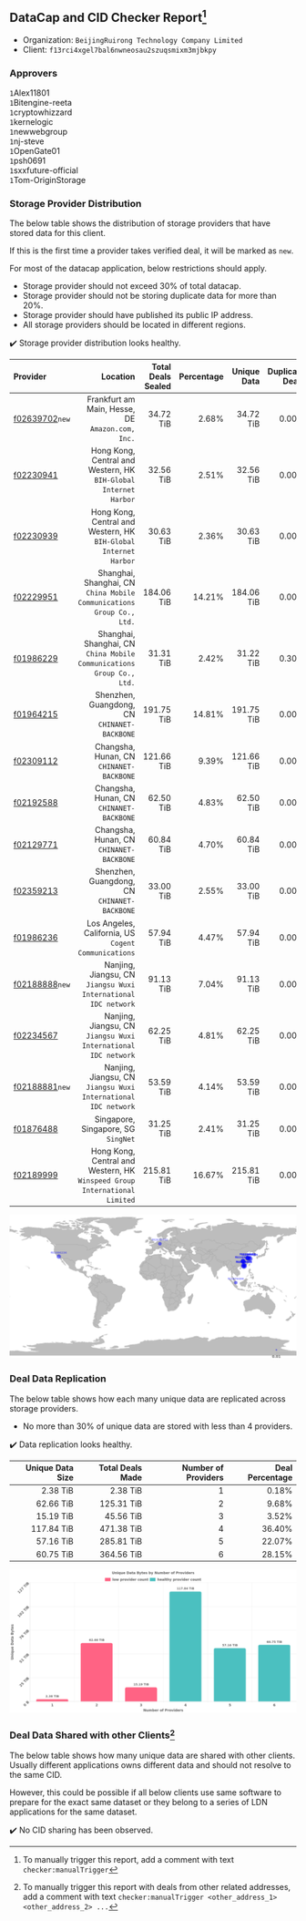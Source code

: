 ## DataCap and CID Checker Report[^1]
 - Organization: `BeijingRuirong Technology Company Limited`
 - Client: `f13rci4xgel7bal6nwneosau2szuqsmixm3mjbkpy`
### Approvers
`1`Alex11801<br/>`1`Bitengine-reeta<br/>`1`cryptowhizzard<br/>`1`kernelogic<br/>`1`newwebgroup<br/>`1`nj-steve<br/>`1`OpenGate01<br/>`1`psh0691<br/>`1`sxxfuture-official<br/>`1`Tom-OriginStorage

### Storage Provider Distribution
The below table shows the distribution of storage providers that have stored data for this client.

If this is the first time a provider takes verified deal, it will be marked as `new`.

For most of the datacap application, below restrictions should apply.
 - Storage provider should not exceed 30% of total datacap.
 - Storage provider should not be storing duplicate data for more than 20%.
 - Storage provider should have published its public IP address.
 - All storage providers should be located in different regions.

✔️ Storage provider distribution looks healthy.

| Provider                                                    |                                                                      Location | Total Deals Sealed | Percentage | Unique Data | Duplicate Deals |
| :---------------------------------------------------------- | ----------------------------------------------------------------------------: | -----------------: | ---------: | ----------: | --------------: |
| [f02639702](https://filfox.info/en/address/f02639702)`new`  |                           Frankfurt am Main, Hesse, DE<br/>`Amazon.com, Inc.` |          34.72 TiB |      2.68% |   34.72 TiB |           0.00% |
| [f02230941](https://filfox.info/en/address/f02230941)       |           Hong Kong, Central and Western, HK<br/>`BIH-Global Internet Harbor` |          32.56 TiB |      2.51% |   32.56 TiB |           0.00% |
| [f02230939](https://filfox.info/en/address/f02230939)       |           Hong Kong, Central and Western, HK<br/>`BIH-Global Internet Harbor` |          30.63 TiB |      2.36% |   30.63 TiB |           0.00% |
| [f02229951](https://filfox.info/en/address/f02229951)       |      Shanghai, Shanghai, CN<br/>`China Mobile Communications Group Co., Ltd.` |         184.06 TiB |     14.21% |  184.06 TiB |           0.00% |
| [f01986229](https://filfox.info/en/address/f01986229)       |      Shanghai, Shanghai, CN<br/>`China Mobile Communications Group Co., Ltd.` |          31.31 TiB |      2.42% |   31.22 TiB |           0.30% |
| [f01964215](https://filfox.info/en/address/f01964215)       |                               Shenzhen, Guangdong, CN<br/>`CHINANET-BACKBONE` |         191.75 TiB |     14.81% |  191.75 TiB |           0.00% |
| [f02309112](https://filfox.info/en/address/f02309112)       |                                   Changsha, Hunan, CN<br/>`CHINANET-BACKBONE` |         121.66 TiB |      9.39% |  121.66 TiB |           0.00% |
| [f02192588](https://filfox.info/en/address/f02192588)       |                                   Changsha, Hunan, CN<br/>`CHINANET-BACKBONE` |          62.50 TiB |      4.83% |   62.50 TiB |           0.00% |
| [f02129771](https://filfox.info/en/address/f02129771)       |                                   Changsha, Hunan, CN<br/>`CHINANET-BACKBONE` |          60.84 TiB |      4.70% |   60.84 TiB |           0.00% |
| [f02359213](https://filfox.info/en/address/f02359213)       |                               Shenzhen, Guangdong, CN<br/>`CHINANET-BACKBONE` |          33.00 TiB |      2.55% |   33.00 TiB |           0.00% |
| [f01986236](https://filfox.info/en/address/f01986236)       |                       Los Angeles, California, US<br/>`Cogent Communications` |          57.94 TiB |      4.47% |   57.94 TiB |           0.00% |
| [f02188888](https://filfox.info/en/address/f02188888)`new`  |             Nanjing, Jiangsu, CN<br/>`Jiangsu Wuxi International IDC network` |          91.13 TiB |      7.04% |   91.13 TiB |           0.00% |
| [f02234567](https://filfox.info/en/address/f02234567)       |             Nanjing, Jiangsu, CN<br/>`Jiangsu Wuxi International IDC network` |          62.25 TiB |      4.81% |   62.25 TiB |           0.00% |
| [f02188881](https://filfox.info/en/address/f02188881)`new`  |             Nanjing, Jiangsu, CN<br/>`Jiangsu Wuxi International IDC network` |          53.59 TiB |      4.14% |   53.59 TiB |           0.00% |
| [f01876488](https://filfox.info/en/address/f01876488)       |                                        Singapore, Singapore, SG<br/>`SingNet` |          31.25 TiB |      2.41% |   31.25 TiB |           0.00% |
| [f02189999](https://filfox.info/en/address/f02189999)       | Hong Kong, Central and Western, HK<br/>`Winspeed Group International Limited` |         215.81 TiB |     16.67% |  215.81 TiB |           0.00% |

<img src="https://raw.githubusercontent.com/data-preservation-programs/filplus-checker-assets/main/filecoin-project/filecoin-plus-large-datasets/issues/1496/1694140425375.png"/>

### Deal Data Replication
The below table shows how each many unique data are replicated across storage providers.

- No more than 30% of unique data are stored with less than 4 providers.

✔️ Data replication looks healthy.

| Unique Data Size | Total Deals Made | Number of Providers | Deal Percentage |
| ---------------: | ---------------: | ------------------: | --------------: |
|         2.38 TiB |         2.38 TiB |                   1 |           0.18% |
|        62.66 TiB |       125.31 TiB |                   2 |           9.68% |
|        15.19 TiB |        45.56 TiB |                   3 |           3.52% |
|       117.84 TiB |       471.38 TiB |                   4 |          36.40% |
|        57.16 TiB |       285.81 TiB |                   5 |          22.07% |
|        60.75 TiB |       364.56 TiB |                   6 |          28.15% |

<img src="https://raw.githubusercontent.com/data-preservation-programs/filplus-checker-assets/main/filecoin-project/filecoin-plus-large-datasets/issues/1496/1694140426130.png"/>

### Deal Data Shared with other Clients[^3]
The below table shows how many unique data are shared with other clients.
Usually different applications owns different data and should not resolve to the same CID.

However, this could be possible if all below clients use same software to prepare for the exact same dataset or they belong to a series of LDN applications for the same dataset.

✔️ No CID sharing has been observed.

[^1]: To manually trigger this report, add a comment with text `checker:manualTrigger`

[^2]: Deals from those addresses are combined into this report as they are specified with `checker:manualTrigger`

[^3]: To manually trigger this report with deals from other related addresses, add a comment with text `checker:manualTrigger <other_address_1> <other_address_2> ...`
